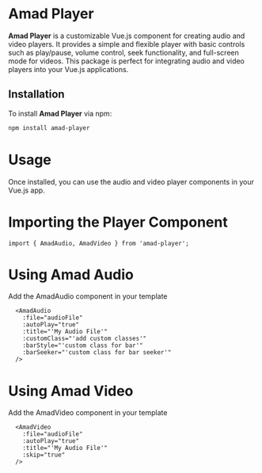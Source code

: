 # Amad Player

**Amad Player** is a customizable Vue.js component for creating audio and video players. It provides a simple and flexible player with basic controls such as play/pause, volume control, seek functionality, and full-screen mode for videos. This package is perfect for integrating audio and video players into your Vue.js applications.

## Installation

To install **Amad Player** via npm:

```bash
npm install amad-player
```

# Usage
Once installed, you can use the audio and video player components in your Vue.js app.

# Importing the Player Component

```
import { AmadAudio, AmadVideo } from 'amad-player';
```

# Using Amad Audio
Add the AmadAudio component in your template

```
  <AmadAudio
    :file="audioFile"
    :autoPlay="true"
    :title="'My Audio File'"
    :customClass="'add custom classes'"
    :barStyle="'custom class for bar'"
    :barSeeker="'custom class for bar seeker'"
  />
```

# Using Amad Video
Add the AmadVideo component in your template

```
  <AmadVideo
    :file="audioFile"
    :autoPlay="true"
    :title="'My Audio File'"
    :skip="true"
  />
```